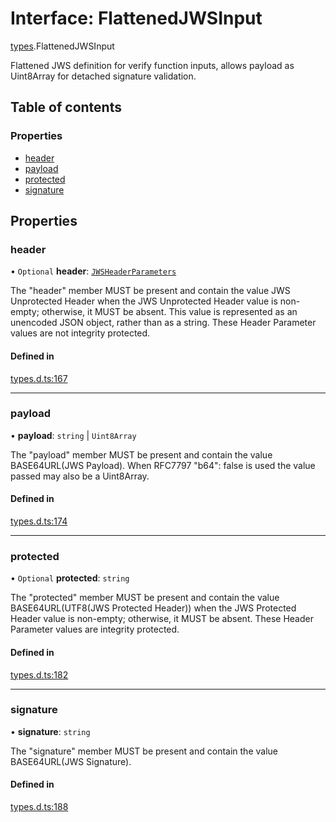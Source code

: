 # Interface: FlattenedJWSInput

[types](../modules/types.md).FlattenedJWSInput

Flattened JWS definition for verify function inputs, allows payload as
Uint8Array for detached signature validation.

## Table of contents

### Properties

- [header](types.FlattenedJWSInput.md#header)
- [payload](types.FlattenedJWSInput.md#payload)
- [protected](types.FlattenedJWSInput.md#protected)
- [signature](types.FlattenedJWSInput.md#signature)

## Properties

### header

• `Optional` **header**: [`JWSHeaderParameters`](types.JWSHeaderParameters.md)

The "header" member MUST be present and contain the value JWS
Unprotected Header when the JWS Unprotected Header value is non-
empty; otherwise, it MUST be absent.  This value is represented as
an unencoded JSON object, rather than as a string.  These Header
Parameter values are not integrity protected.

#### Defined in

[types.d.ts:167](https://github.com/panva/jose/blob/v3.15.1/src/types.d.ts#L167)

___

### payload

• **payload**: `string` \| `Uint8Array`

The "payload" member MUST be present and contain the value
BASE64URL(JWS Payload). When RFC7797 "b64": false is used
the value passed may also be a Uint8Array.

#### Defined in

[types.d.ts:174](https://github.com/panva/jose/blob/v3.15.1/src/types.d.ts#L174)

___

### protected

• `Optional` **protected**: `string`

The "protected" member MUST be present and contain the value
BASE64URL(UTF8(JWS Protected Header)) when the JWS Protected
Header value is non-empty; otherwise, it MUST be absent.  These
Header Parameter values are integrity protected.

#### Defined in

[types.d.ts:182](https://github.com/panva/jose/blob/v3.15.1/src/types.d.ts#L182)

___

### signature

• **signature**: `string`

The "signature" member MUST be present and contain the value
BASE64URL(JWS Signature).

#### Defined in

[types.d.ts:188](https://github.com/panva/jose/blob/v3.15.1/src/types.d.ts#L188)
